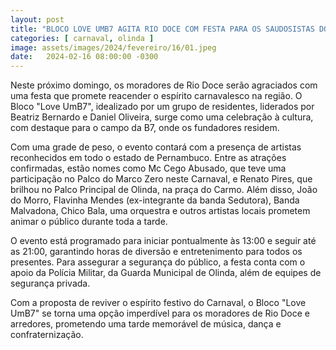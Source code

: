```yaml
---
layout: post
title: "BLOCO LOVE UMB7 AGITA RIO DOCE COM FESTA PARA OS SAUDOSISTAS DO CARNAVAL"
categories: [ carnaval, olinda ]
image: assets/images/2024/fevereiro/16/01.jpeg
date:   2024-02-16 08:00:00 -0300
---
```

Neste próximo domingo, os moradores de Rio Doce serão agraciados com uma festa que promete reacender o espírito carnavalesco na região. O Bloco "Love UmB7", idealizado por um grupo de residentes, liderados por Beatriz Bernardo e Daniel Oliveira, surge como uma celebração à cultura, com destaque para o campo da B7, onde os fundadores residem.

Com uma grade de peso, o evento contará com a presença de artistas reconhecidos em todo o estado de Pernambuco. Entre as atrações confirmadas, estão nomes como Mc Cego Abusado, que teve uma participação no Palco do Marco Zero neste Carnaval, e Renato Pires, que brilhou no Palco Principal de Olinda, na praça do Carmo. Além disso, João do Morro, Flavinha Mendes (ex-integrante da banda Sedutora), Banda Malvadona, Chico Bala, uma orquestra e outros artistas locais prometem animar o público durante toda a tarde.

O evento está programado para iniciar pontualmente às 13:00 e seguir até as 21:00, garantindo horas de diversão e entretenimento para todos os presentes. Para assegurar a segurança do público, a festa conta com o apoio da Polícia Militar, da Guarda Municipal de Olinda, além de equipes de segurança privada.

Com a proposta de reviver o espírito festivo do Carnaval, o Bloco "Love UmB7" se torna uma opção imperdível para os moradores de Rio Doce e arredores, prometendo uma tarde memorável de música, dança e confraternização.
